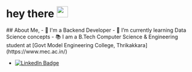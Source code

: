 <h1>
  hey there
  <img src="https://media.giphy.com/media/hvRJCLFzcasrR4ia7z/giphy.gif" width="30px"/>
</h1>
## About Me,
- 🔭 I'm a Backend Developer
- 🌱 I’m currently learning Data Science concepts
- 📚 I am a B.Tech Computer Science & Engineering student at [Govt Model Engineering College, Thrikakkara](https://www.mec.ac.in/)

- <div id="badges">
  <a href="https://www.linkedin.com/in/mehrinfathimashamim/">
    <img src="https://img.shields.io/badge/LinkedIn-blue?style=for-the-badge&logo=linkedin&logoColor=white" alt="LinkedIn Badge"/>
  </a>
</div>




